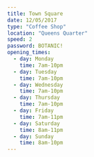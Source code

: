 ```yaml
---
title: Town Square
date: 12/05/2017
type: "Coffee Shop"
location: "Queens Quarter"
speed: 2
password: BOTANIC!
opening_times:
  - day: Monday
    time: 7am-10pm
  - day: Tuesday
    time: 7am-10pm
  - day: Wednesday
    time: 7am-10pm
  - day: Thursday
    time: 7am-10pm
  - day: Friday
    time: 7am-11pm
  - day: Saturday
    time: 8am-11pm
  - day: Sunday
    time: 8am-10pm
---
```

